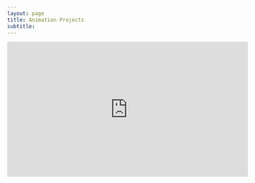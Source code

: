 ```yaml
---
layout: page
title: Animation Projects
subtitle: 
---
```


<iframe width="560" height="315" src="https://youtu.be/BFhp7Y0iLSA?si=ZDk7D695DZuzCyV5" frameborder="0" allow="accelerometer; autoplay; clipboard-write; encrypted-media; gyroscope; picture-in-picture" allowfullscreen></iframe>



